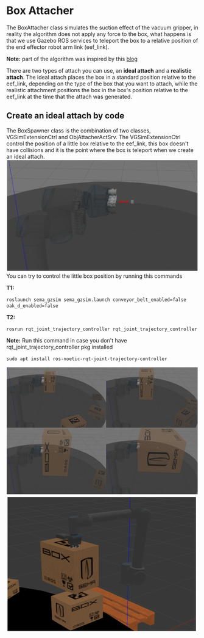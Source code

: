 # Box Attacher
The BoxAttacher class simulates the suction effect of the vacuum gripper, in reality the algorithm does not apply any force to the box, what happens is that we use Gazebo ROS services to teleport the box to a relative position of the end effector robot arm link (eef_link).

**Note:** part of the algorithm was inspired by this [blog](https://erdalpekel.de/?p=178)

There are two types of attach you can use, an **ideal attach** and a **realistic attach**. The ideal attach places the box in a standard position relative to the eef_link, depending on the type of the box that you want to attach, while the realistic attachment positions the box in the box's position relative to the eef_link at the time that the attach was generated.

## Create an ideal attach by code
The BoxSpawner class is the combination of two classes, VGSimExtensionCtrl and ObjAttacherActSrv. The VGSimExtensionCtrl control the position of a little box relative to the eef_link, this box doesn't have collisions and it is the point where the box is teleport when we create an ideal attach.
![Alt text](/imgs/eef_extension.png)
You can try to control the little box position by running this commands

**T1:**
```
roslaunch sema_gzsim sema_gzsim.launch conveyor_belt_enabled=false oak_d_enabled=false          
```
**T2:**
```
rosrun rqt_joint_trajectory_controller rqt_joint_trajectory_controller
```
**Note:** Run this command in case you don't have rqt_joint_trajectory_controller pkg installed
```
sudo apt install ros-noetic-rqt-joint-trajectory-controller
```


![Alt text](/imgs/ideal_attach.png)
![Alt text](/imgs/not_ideal_attach.png)
